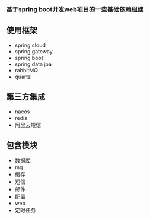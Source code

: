 ### 基于spring boot开发web项目的一些基础依赖组建

## 使用框架
- spring cloud
- spring gateway
- spring boot
- spring data jpa
- rabbitMQ
- quartz
## 第三方集成
- nacos
- redis
- 阿里云短信


## 包含模块
- 数据库
- mq
- 缓存
- 短信
- 邮件
- 配置
- web
- 定时任务

